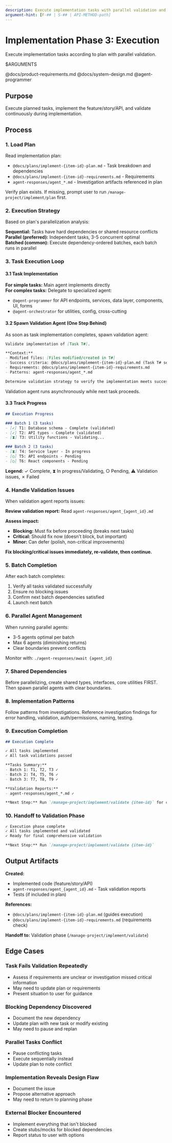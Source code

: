 ```yaml
---
description: Execute implementation tasks with parallel validation and progress tracking
argument-hint: [F-## | S-## | API-METHOD-path]
---
```


# Implementation Phase 3: Execution

Execute implementation tasks according to plan with parallel validation.

$ARGUMENTS

@docs/product-requirements.md
@docs/system-design.md
@agent-programmer

## Purpose

Execute planned tasks, implement the feature/story/API, and validate continuously during implementation.

## Process

### 1. Load Plan
Read implementation plan:
- `@docs/plans/implement-{item-id}-plan.md` - Task breakdown and dependencies
- `@docs/plans/implement-{item-id}-requirements.md` - Requirements
- `agent-responses/agent_*.md` - Investigation artifacts referenced in plan

Verify plan exists. If missing, prompt user to run `/manage-project/implement/plan` first.

### 2. Execution Strategy
Based on plan's parallelization analysis:

**Sequential:** Tasks have hard dependencies or shared resource conflicts  
**Parallel (preferred):** Independent tasks, 3-5 concurrent optimal  
**Batched (common):** Execute dependency-ordered batches, each batch runs in parallel

### 3. Task Execution Loop

#### 3.1 Task Implementation
**For simple tasks:** Main agent implements directly  
**For complex tasks:** Delegate to specialized agent:
- `@agent-programmer` for API endpoints, services, data layer, components, UI, forms
- `@agent-orchestrator` for utilities, config, cross-cutting

#### 3.2 Spawn Validation Agent (One Step Behind)
As soon as task implementation completes, spawn validation agent:

```markdown
Validate implementation of [Task T#].

**Context:**
- Modified files: [Files modified/created in T#]
- Success criteria: @docs/plans/implement-{item-id}-plan.md (Task T# section)
- Requirements: @docs/plans/implement-{item-id}-requirements.md
- Patterns: agent-responses/agent_*.md

Determine validation strategy to verify the implementation meets success criteria and follows established patterns.
```

Validation agent runs asynchronously while next task proceeds.

#### 3.3 Track Progress
```markdown
## Execution Progress

### Batch 1 (3 tasks)
- [✓] T1: Database schema - Complete (validated)
- [✓] T2: API types - Complete (validated)
- [⧗] T3: Utility functions - Validating...

### Batch 2 (3 tasks)
- [⧗] T4: Service layer - In progress
- [○] T5: API endpoints - Pending
- [○] T6: React components - Pending
```

**Legend:** ✓ Complete, ⧗ In progress/Validating, ○ Pending, ⚠ Validation issues, ✗ Failed

### 4. Handle Validation Issues
When validation agent reports issues:

**Review validation report:** Read `agent-responses/agent_{agent_id}.md`

**Assess impact:**
- **Blocking:** Must fix before proceeding (breaks next tasks)
- **Critical:** Should fix now (doesn't block, but important)
- **Minor:** Can defer (polish, non-critical improvements)

**Fix blocking/critical issues immediately, re-validate, then continue.**

### 5. Batch Completion
After each batch completes:
1. Verify all tasks validated successfully
2. Ensure no blocking issues
3. Confirm next batch dependencies satisfied
4. Launch next batch

### 6. Parallel Agent Management
When running parallel agents:
- 3-5 agents optimal per batch
- Max 6 agents (diminishing returns)
- Clear boundaries prevent conflicts

Monitor with: `./agent-responses/await {agent_id}`

### 7. Shared Dependencies
Before parallelizing, create shared types, interfaces, core utilities FIRST. Then spawn parallel agents with clear boundaries.

### 8. Implementation Patterns
Follow patterns from investigations. Reference investigation findings for error handling, validation, auth/permissions, naming, testing.

### 9. Execution Completion
```markdown
## Execution Complete

✓ All tasks implemented
✓ All task validations passed

**Tasks Summary:**
- Batch 1: T1, T2, T3 ✓
- Batch 2: T4, T5, T6 ✓
- Batch 3: T7, T8, T9 ✓

**Validation Reports:**
- agent-responses/agent_*.md ✓

**Next Step:** Run `/manage-project/implement/validate {item-id}` for comprehensive final validation.
```

### 10. Handoff to Validation Phase
```markdown
✓ Execution phase complete
✓ All tasks implemented and validated
✓ Ready for final comprehensive validation

**Next Step:** Run `/manage-project/implement/validate {item-id}`
```

## Output Artifacts

**Created:**
- Implemented code (feature/story/API)
- `agent-responses/agent_{agent_id}.md` - Task validation reports
- Tests (if included in plan)

**References:**
- `@docs/plans/implement-{item-id}-plan.md` (guides execution)
- `@docs/plans/implement-{item-id}-requirements.md` (requirements check)

**Handoff to:** Validation phase (`/manage-project/implement/validate`)

## Edge Cases

### Task Fails Validation Repeatedly
- Assess if requirements are unclear or investigation missed critical information
- May need to update plan or requirements
- Present situation to user for guidance

### Blocking Dependency Discovered
- Document the new dependency
- Update plan with new task or modify existing
- May need to pause and replan

### Parallel Tasks Conflict
- Pause conflicting tasks
- Execute sequentially instead
- Update plan to note conflict

### Implementation Reveals Design Flaw
- Document the issue
- Propose alternative approach
- May need to return to planning phase

### External Blocker Encountered
- Implement everything that isn't blocked
- Create stubs/mocks for blocked dependencies
- Report status to user with options
